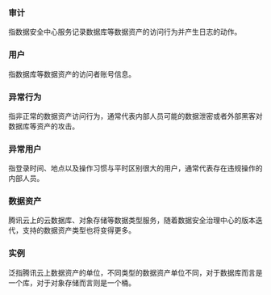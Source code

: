 ### 审计
指数据安全中心服务记录数据库等数据资产的访问行为并产生日志的动作。
### 用户
指数据库等数据资产的访问者账号信息。
### 异常行为
指非正常的数据资产访问行为，通常代表内部人员可能的数据泄密或者外部黑客对数据库等资产的攻击。

### 异常用户
指登录时间、地点以及操作习惯与平时区别很大的用户，通常代表存在违规操作的内部人员。

### 数据资产
腾讯云上的云数据库、对象存储等数据类型服务，随着数据安全治理中心的版本迭代，支持的数据资产类型也将变得更多。

### 实例
泛指腾讯云上数据资产的单位，不同类型的数据资产单位不同，对于数据库而言是一个库，对于对象存储而言则是一个桶。
